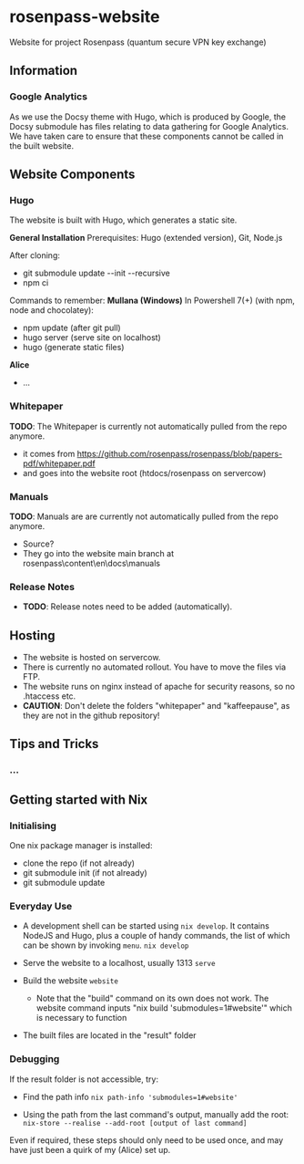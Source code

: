 # rosenpass-website
Website for project Rosenpass (quantum secure VPN key exchange)


## Information

### Google Analytics
As we use the Docsy theme with Hugo, which is produced by Google, the Docsy submodule has files relating to data gathering for Google Analytics. We have taken care to ensure that these components cannot be called in the built website.

## Website Components

### Hugo
The website is built with Hugo, which generates a static site.

**General Installation**
Prerequisites:
Hugo (extended version), Git, Node.js

After cloning:
- git submodule update --init --recursive
- npm ci

Commands to remember: 
**Mullana (Windows)**
In Powershell 7(+) (with npm, node and chocolatey):
- npm update (after git pull)
- hugo server (serve site on localhost)
- hugo (generate static files)

**Alice**
- ...

### Whitepaper
**TODO**: The Whitepaper is currently not automatically pulled from the repo anymore. 
- it comes from https://github.com/rosenpass/rosenpass/blob/papers-pdf/whitepaper.pdf
- and goes into the website root (htdocs/rosenpass on servercow)

### Manuals
**TODO**: Manuals are are currently not automatically pulled from the repo anymore. 
- Source?
- They go into the website main branch at rosenpass\content\en\docs\manuals

### Release Notes
- **TODO**: Release notes need to be added (automatically).

## Hosting
- The website is hosted on servercow. 
- There is currently no automated rollout. You have to move the files via FTP. 
- The website runs on nginx instead of apache for security reasons, so no .htaccess etc.
- **CAUTION**: Don't delete the folders "whitepaper" and "kaffeepause", as they are not in the github repository!

## Tips and Tricks

### ...


## Getting started with Nix

### Initialising
One nix package manager is installed:
- clone the repo (if not already)
- git submodule init (if not already)
- git submodule update

### Everyday Use

- A development shell can be started using `nix develop`. It contains NodeJS and Hugo,
plus a couple of handy commands, the list of which can be shown by invoking `menu`.
```nix develop```

- Serve the website to a localhost, usually 1313
```serve```

- Build the website
```website```
    - Note that the "build" command on its own does not work. The website command inputs "nix build 'submodules=1#website'" which is necessary to function

- The built files are located in the "result" folder

### Debugging
If the result folder is not accessible, try:

- Find the path info
``` nix path-info 'submodules=1#website' ```

- Using the path from the last command's output, manually add the root:
``` nix-store --realise --add-root [output of last command]```

Even if required, these steps should only need to be used once, and may have just been a quirk of my (Alice) set up.



